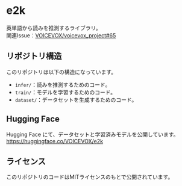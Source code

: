 # e2k

英単語から読みを推測するライブラリ。\
関連Issue：[VOICEVOX/voicevox_project#65](https://github.com/VOICEVOX/voicevox_project/issues/65)

## リポジトリ構造

このリポジトリは以下の構造になっています。

- `infer/`：読みを推測するためのコード。
- `train/`：モデルを学習するためのコード。
- `dataset/`：データセットを生成するためのコード。

## Hugging Face

Hugging Face にて、データセットと学習済みモデルを公開しています。\
<https://huggingface.co/VOICEVOX/e2k>

## ライセンス

このリポジトリのコードはMITライセンスのもとで公開されています。
